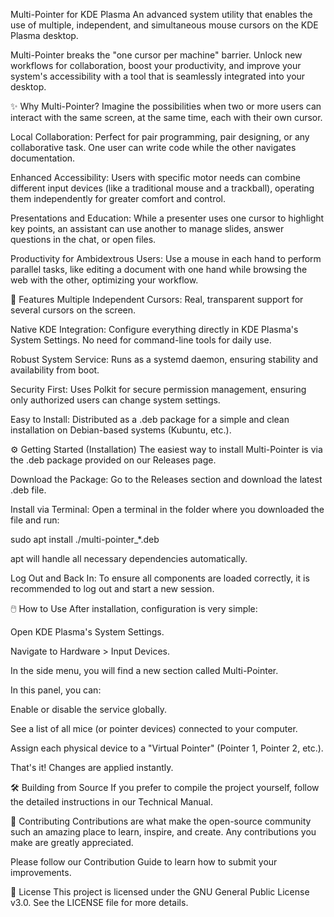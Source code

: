 Multi-Pointer for KDE Plasma
An advanced system utility that enables the use of multiple, independent, and simultaneous mouse cursors on the KDE Plasma desktop.

Multi-Pointer breaks the "one cursor per machine" barrier. Unlock new workflows for collaboration, boost your productivity, and improve your system's accessibility with a tool that is seamlessly integrated into your desktop.

✨ Why Multi-Pointer?
Imagine the possibilities when two or more users can interact with the same screen, at the same time, each with their own cursor.

Local Collaboration: Perfect for pair programming, pair designing, or any collaborative task. One user can write code while the other navigates documentation.

Enhanced Accessibility: Users with specific motor needs can combine different input devices (like a traditional mouse and a trackball), operating them independently for greater comfort and control.

Presentations and Education: While a presenter uses one cursor to highlight key points, an assistant can use another to manage slides, answer questions in the chat, or open files.

Productivity for Ambidextrous Users: Use a mouse in each hand to perform parallel tasks, like editing a document with one hand while browsing the web with the other, optimizing your workflow.

🚀 Features
Multiple Independent Cursors: Real, transparent support for several cursors on the screen.

Native KDE Integration: Configure everything directly in KDE Plasma's System Settings. No need for command-line tools for daily use.

Robust System Service: Runs as a systemd daemon, ensuring stability and availability from boot.

Security First: Uses Polkit for secure permission management, ensuring only authorized users can change system settings.

Easy to Install: Distributed as a .deb package for a simple and clean installation on Debian-based systems (Kubuntu, etc.).

⚙️ Getting Started (Installation)
The easiest way to install Multi-Pointer is via the .deb package provided on our Releases page.

Download the Package: Go to the Releases section and download the latest .deb file.

Install via Terminal: Open a terminal in the folder where you downloaded the file and run:

sudo apt install ./multi-pointer_*.deb

apt will handle all necessary dependencies automatically.

Log Out and Back In: To ensure all components are loaded correctly, it is recommended to log out and start a new session.

🖱️ How to Use
After installation, configuration is very simple:

Open KDE Plasma's System Settings.

Navigate to Hardware > Input Devices.

In the side menu, you will find a new section called Multi-Pointer.

In this panel, you can:

Enable or disable the service globally.

See a list of all mice (or pointer devices) connected to your computer.

Assign each physical device to a "Virtual Pointer" (Pointer 1, Pointer 2, etc.).

That's it! Changes are applied instantly.

🛠️ Building from Source
If you prefer to compile the project yourself, follow the detailed instructions in our Technical Manual.

🤝 Contributing
Contributions are what make the open-source community such an amazing place to learn, inspire, and create. Any contributions you make are greatly appreciated.

Please follow our Contribution Guide to learn how to submit your improvements.

📜 License
This project is licensed under the GNU General Public License v3.0. See the LICENSE file for more details.
